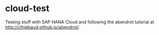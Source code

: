 cloud-test
==========

Testing stuff with SAP HANA Cloud and following the abendrot tutorial at http://cthiebaud.github.io/abendrot/.
